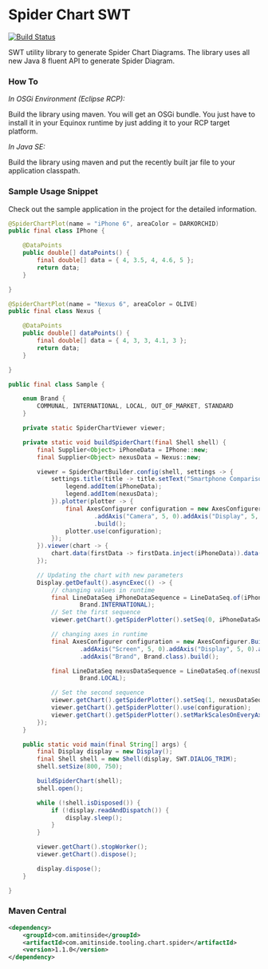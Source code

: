 # Spider Chart SWT

[![Build Status](https://travis-ci.org/amitjoy/Spider-Chart-SWT.svg?branch=master)](https://travis-ci.org/amitjoy/Spider-Chart-SWT)

SWT utility library to generate Spider Chart Diagrams. The library uses all new Java 8 fluent API to generate Spider Diagram.

### How To

*In OSGi Environment (Eclipse RCP):*

Build the library using maven. You will get an OSGi bundle. You just have to install it in your Equinox runtime by just adding it to your RCP target platform.

*In Java SE:*

Build the library using maven and put the recently built jar file to your application classpath.

### Sample Usage Snippet

Check out the sample application in the project for the detailed information.

``` java
@SpiderChartPlot(name = "iPhone 6", areaColor = DARKORCHID)
public final class IPhone {

	@DataPoints
	public double[] dataPoints() {
		final double[] data = { 4, 3.5, 4, 4.6, 5 };
		return data;
	}

}
```

``` java
@SpiderChartPlot(name = "Nexus 6", areaColor = OLIVE)
public final class Nexus {

	@DataPoints
	public double[] dataPoints() {
		final double[] data = { 4, 3, 3, 4.1, 3 };
		return data;
	}

}
```

``` java
public final class Sample {

	enum Brand {
		COMMUNAL, INTERNATIONAL, LOCAL, OUT_OF_MARKET, STANDARD
	}

	private static SpiderChartViewer viewer;

	private static void buildSpiderChart(final Shell shell) {
		final Supplier<Object> iPhoneData = IPhone::new;
		final Supplier<Object> nexusData = Nexus::new;

		viewer = SpiderChartBuilder.config(shell, settings -> {
			settings.title(title -> title.setText("Smartphone Comparison Scale")).legend(legend -> {
				legend.addItem(iPhoneData);
				legend.addItem(nexusData);
			}).plotter(plotter -> {
				final AxesConfigurer configuration = new AxesConfigurer.Builder().addAxis("Battery", 5, 0)
						.addAxis("Camera", 5, 0).addAxis("Display", 5, 0).addAxis("Memory", 5, 0).addAxis("Brand", 5, 0)
						.build();
				plotter.use(configuration);
			});
		}).viewer(chart -> {
			chart.data(firstData -> firstData.inject(iPhoneData)).data(secondData -> secondData.inject(nexusData));
		});

		// Updating the chart with new parameters
		Display.getDefault().asyncExec(() -> {
			// changing values in runtime
			final LineDataSeq iPhoneDataSequence = LineDataSeq.of(iPhoneData.get(), 2.0, 4.2, 4.1, 42.8, 3.7,
					Brand.INTERNATIONAL);
			// Set the first sequence
			viewer.getChart().getSpiderPlotter().setSeq(0, iPhoneDataSequence);

			// changing axes in runtime
			final AxesConfigurer configuration = new AxesConfigurer.Builder().addAxis("Battery", 5, 0)
					.addAxis("Screen", 5, 0).addAxis("Display", 5, 0).addAxis("Memory", 50, 0).addAxis("Sound", 5, 0)
					.addAxis("Brand", Brand.class).build();

			final LineDataSeq nexusDataSequence = LineDataSeq.of(nexusData.get(), 2.4, 3.2, 2.1, 23.8, 1.7,
					Brand.LOCAL);

			// Set the second sequence
			viewer.getChart().getSpiderPlotter().setSeq(1, nexusDataSequence);
			viewer.getChart().getSpiderPlotter().use(configuration);
			viewer.getChart().getSpiderPlotter().setMarkScalesOnEveryAxis(true);
		});
	}

	public static void main(final String[] args) {
		final Display display = new Display();
		final Shell shell = new Shell(display, SWT.DIALOG_TRIM);
		shell.setSize(800, 750);

		buildSpiderChart(shell);
		shell.open();

		while (!shell.isDisposed()) {
			if (!display.readAndDispatch()) {
				display.sleep();
			}
		}

		viewer.getChart().stopWorker();
		viewer.getChart().dispose();

		display.dispose();
	}

}
```

### Maven Central

```xml
<dependency>
    <groupId>com.amitinside</groupId>
    <artifactId>com.amitinside.tooling.chart.spider</artifactId>
    <version>1.1.0</version>
</dependency>
```
